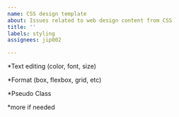 ```yaml
---
name: CSS design template
about: Issues related to web design content from CSS
title: ''
labels: styling
assignees: jip002

---
```


*Text editing (color, font, size)

*Format (box, flexbox, grid, etc)

*Pseudo Class

*more if needed
